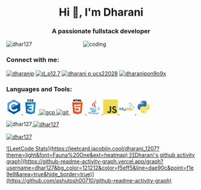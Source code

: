 <h1 align="center">Hi 👋, I'm Dharani</h1>
<h3 align="center">A passionate fullstack developer</h3>
<img align="right" alt="coding" width="300" src="https://user-images.githubusercontent.com/74038190/241765453-85cb9521-97c0-4a65-9358-7db8099fac7f.gif">
<p align="left"> <img src="https://komarev.com/ghpvc/?username=dhar127&label=Profile%20views&color=0e75b6&style=flat" alt="dhar127" /> </p>

<h3 align="left">Connect with me:</h3>
<p align="left">
<a href="https://www.linkedin.com/in/dharani-p-57327b259/" target="blank"><img align="center" src="https://raw.githubusercontent.com/rahuldkjain/github-profile-readme-generator/master/src/images/icons/Social/linked-in-alt.svg" alt="dharanip" height="30" width="40" /></a>
<a href="https://instagram.com/d_p12.7" target="blank"><img align="center" src="https://raw.githubusercontent.com/rahuldkjain/github-profile-readme-generator/master/src/images/icons/Social/instagram.svg" alt="d_p12.7" height="30" width="40" /></a>
<a href="https://www.hackerrank.com/dhar22028_cs" target="blank"><img align="center" src="https://raw.githubusercontent.com/rahuldkjain/github-profile-readme-generator/master/src/images/icons/Social/hackerrank.svg" alt="dharani p ucs22028" height="30" width="40" /></a>
<a href="https://auth.geeksforgeeks.org/user/dharanipon9o9x" target="blank"><img align="center" src="https://raw.githubusercontent.com/rahuldkjain/github-profile-readme-generator/master/src/images/icons/Social/geeks-for-geeks.svg" alt="dharanipon9o9x" height="30" width="40" /></a>
</p>

<h3 align="left">Languages and Tools:</h3>
<p align="left"> <a href="https://www.cprogramming.com/" target="_blank" rel="noreferrer"> <img src="https://raw.githubusercontent.com/devicons/devicon/master/icons/c/c-original.svg" alt="c" width="40" height="40"/> </a> <a href="https://www.w3schools.com/css/" target="_blank" rel="noreferrer"> <img src="https://raw.githubusercontent.com/devicons/devicon/master/icons/css3/css3-original-wordmark.svg" alt="css3" width="40" height="40"/> </a>  <a href="https://cloud.google.com" target="_blank" rel="noreferrer"> <img src="https://www.vectorlogo.zone/logos/google_cloud/google_cloud-icon.svg" alt="gcp" width="40" height="40"/> </a> <a href="https://git-scm.com/" target="_blank" rel="noreferrer"> <img src="https://www.vectorlogo.zone/logos/git-scm/git-scm-icon.svg" alt="git" width="40" height="40"/> </a> <a href="https://www.w3.org/html/" target="_blank" rel="noreferrer"> <img src="https://raw.githubusercontent.com/devicons/devicon/master/icons/html5/html5-original-wordmark.svg" alt="html5" width="40" height="40"/> </a> <a href="https://www.java.com" target="_blank" rel="noreferrer"> <img src="https://raw.githubusercontent.com/devicons/devicon/master/icons/java/java-original.svg" alt="java" width="40" height="40"/> </a> <a href="https://developer.mozilla.org/en-US/docs/Web/JavaScript" target="_blank" rel="noreferrer"> <img src="https://raw.githubusercontent.com/devicons/devicon/master/icons/javascript/javascript-original.svg" alt="javascript" width="40" height="40"/> </a> <a href="https://www.mysql.com/" target="_blank" rel="noreferrer"> <img src="https://raw.githubusercontent.com/devicons/devicon/master/icons/mysql/mysql-original-wordmark.svg" alt="mysql" width="40" height="40"/> </a> <a href="https://nodejs.org" target="_blank" rel="noreferrer">  <a href="https://www.python.org" target="_blank" rel="noreferrer"> <img src="https://raw.githubusercontent.com/devicons/devicon/master/icons/python/python-original.svg" alt="python" width="40" height="40"/> </p>

<p><img align="left" src="https://github-readme-stats.vercel.app/api/top-langs?username=dhar127&show_icons=true&locale=en&layout=compact" alt="dhar127" /></p>

<p>&nbsp;<img align="center" src="https://github-readme-stats.vercel.app/api?username=dhar127&show_icons=true&locale=en" alt="dhar127" /></p>

<p><img align="center" src="https://github-readme-streak-stats.herokuapp.com/?user=dhar127&" alt="dhar127" /></p>
![LeetCode Stats](https://leetcard.jacoblin.cool/dharani_1207?theme=light&font=Fauna%20One&ext=heatmap)
[![Dharani's github activity graph](https://github-readme-activity-graph.vercel.app/graph?username=dhar127&bg_color=121212&color=f5eff5&line=dae90c&point=f1e9e9&area=true&hide_border=true)](https://github.com/ashutosh00710/github-readme-activity-graph)
